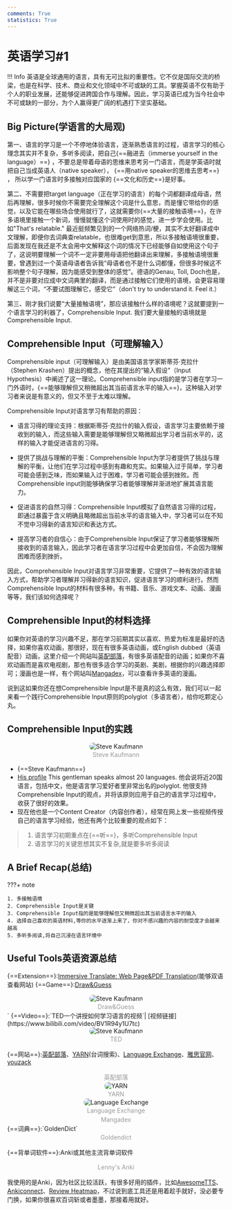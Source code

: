 ```yaml
---
comments: True
statistics: True
---
```


# 英语学习#1
!!! Info
	英语是全球通用的语言，具有无可比拟的重要性。它不仅是国际交流的桥梁，也是在科学、技术、商业和文化领域中不可或缺的工具。掌握英语不仅有助于个人的职业发展，还能够促进跨国合作与理解。因此，学习英语已成为当今社会中不可或缺的一部分，为个人赢得更广阔的机遇打下坚实基础。

## Big Picture(学语言的大局观)
第一、语言的学习是一个不停地体验语言，逐渐熟悉语言的过程，语言学习的核心理念其实并不复杂，多听多阅读，把自己{==融进去（immerse yourself in the language）==} ，不要总是带着母语的思维来思考另一门语言，而是学英语时就把自己当成英语人（native speaker）， {==用native speaker的思维去思考==} ， 所以学一门语言时多接触对应国家的 {==文化和历史==}是好事。

第二、不需要把target language（正在学习的语言）的每个词都翻译成母语，然后再理解，很多时候你不需要完全理解这个词是什么意思，而是懂它带给你的感觉，以及它能在哪些场合使用就行了，这就需要你{==大量的接触语境==}，在许多语境里接触一个新词，慢慢就懂这个词使用时的感觉，进一步学会使用。比如"That's relatable." 最近挺频繁见到的一个网络热词/梗，其实不太好翻译成中文理解，即便你去词典查relatable，也很难get到意思，所以多接触语境很重要，后面发现在我还是不太会用中文解释这个词的情况下已经能够自如使用这个句子了，这说明要理解一个词不一定非要用母语把他翻译出来理解，多接触语境很重要，曾遇到过一个英语母语者告诉我“母语者也不是什么词都懂，但很多时候这不影响整个句子理解，因为能感受到整体的感觉”。德语的Genau, Toll, Doch也是，并不是非要对应成中文词典里的翻译，而是通过接触它们使用的语境，会更容易理解这三个词，“不要试图理解它，感受它”（don't try to understand it. Feel it.）

第三、刚才我们说要“大量接触语境”，那应该接触什么样的语境呢？这就要提到一个语言学习的利器了，Comprehensible Input. 我们要大量接触的语境就是Comprehensible Input.
## Comprehensible Input（可理解输入）
Comprehensible input（可理解输入）是由美国语言学家斯蒂芬·克拉什（Stephen Krashen）提出的概念，他在其提出的“输入假设”（Input Hypothesis）中阐述了这一理论。Comprehensible input指的是学习者在学习一门外语时，{==能够理解但又稍微超出其当前语言水平的输入==}，这种输入对学习者来说是有意义的，但又不至于太难以理解。

Comprehensible Input对语言学习有帮助的原因：
+ 语言习得的理论支持：根据斯蒂芬·克拉什的输入假设，语言学习主要依赖于接收到的输入，而这些输入需要是能够理解但又略微超出学习者当前水平的，这样的输入才能促进语言的习得。

+ 提供了挑战与理解的平衡：Comprehensible Input为学习者提供了挑战与理解的平衡，让他们在学习过程中感到有趣和充实。如果输入过于简单，学习者可能会感到乏味，而如果输入过于困难，学习者可能会感到挫败。而Comprehensible input则能够确保学习者能够理解并渐进地扩展其语言能力。

+ 促进语言的自然习得：Comprehensible Input模拟了自然语言习得的过程，即通过暴露于含义明确且略微超出当前水平的语言输入中，学习者可以在不知不觉中习得新的语言知识和表达方式。

+ 提高学习者的自信心：由于Comprehensible Input保证了学习者能够理解所接收到的语言输入，因此学习者在语言学习过程中会更加自信，不会因为理解困难而感到挫折。

因此，Comprehensible Input对语言学习非常重要，它提供了一种有效的语言输入方式，帮助学习者理解并习得新的语言知识，促进语言学习的顺利进行。然而Comprehensible Input的材料有很多种，有书籍、音乐、游戏文本、动画、漫画等等，我们该如何选择呢？
## Comprehensible Input的材料选择
如果你对英语的学习兴趣不足，那在学习前期其实以喜欢、热爱为标准是最好的选择，如果你喜欢动画，那很好，现在有很多英语动画，或English dubbed（英语配音）动画，这里介绍一个网站叫[英配部落](https://mobile.edatribe.com/)，有很多英语配音的动画；如果你不喜欢动画而是喜欢电视剧，那也有很多适合学习的英剧、美剧，根据你的兴趣选择即可；漫画也是一样，有个网站叫[Mangadex](https://mangadex.org/)，可以查看许多英语的漫画。

说到这如果你还在想Comprehensible Input是不是真的这么有效，我们可以一起来看一个践行Comprehensible Input原则的polyglot（多语言者），给你吃颗定心丸。
## Comprehensible Input的实践
<center>
    <img style="border-radius: 20px;width="50%""
         src="https://s2.loli.net/2024/04/02/BAa6GURhrgp5ebs.jpg" 
         alt="Steve Kaufmann"
          >
    <br>
    <div style="color: #999; padding: 2px;">
       Steve Kaufmann
    </div>
</center>


+ {==Steve Kaufmann==}
+  [His profile](https://www.youtube.com/@Thelinguist) This gentleman speaks almost 20 languages. 他会说将近20国语言，包括中文，他是语言学习爱好者里非常出名的polyglot. 他很支持Comprehensible Input的观点，并将该原则应用于自己的语言学习过程中，收获了很好的效果。
+ 现在他也是一个Content Creator（内容创作者），经常在网上发一些视频传授自己的语言学习经验，他还有两个比较重要的观点如下：
>1. 语言学习初期重点在{==听==}，多听Comprehensible Input
>2. 语言学习的关键思想其实不复杂,就是要多听多阅读

## A Brief Recap(总结)

???+ note 

    1. 多接触语境
    2. Comprehensible Input是关键
    3. Comprehensible Input指的是能够理解但又稍微超出其当前语言水平的输入
    4. 选择自己喜欢的英语材料,等你的水平逐渐上来了，你对不感兴趣的内容的耐受度才会越来越高
    5. 多听多阅读,将自己沉浸在语言环境中

## Useful Tools英语资源总结

{==Extension==}:[Immersive Translate: Web Page&PDF Translation](https://chromewebstore.google.com/detail/immersive-translate-web-p/bpoadfkcbjbfhfodiogcnhhhpibjhbnh?hl=en-US&utm_source=ext_sidebar)(能够双语查看网站)
{==Game==}:[Draw&Guess](https://apkpure.com/cn/draw-guess/com.tellmewow.senior.guess.drawing)

<center>
    <img style="border-radius: 20px;width="50%""
         src="https://s2.loli.net/2024/04/02/cAimqthRQeB5Tlz.png" 
         alt="Steve Kaufmann"
          >
    <br>
    <div style="color: #999; padding: 2px;">
       Draw&Guess
    </div>
</center>`
{==Video==}:`TED一个讲授如何学习语言的视频`| [视频链接](https://www.bilibili.com/video/BV1R94y1U7tc)
<center>
    <img style="border-radius: 20px;width="50%""
         src="https://s2.loli.net/2024/04/02/G3czvZA9pDSWHE7.png" 
         alt="Steve Kaufmann"
          >
    <br>
    <div style="color: #999; padding: 2px;">
       TED
    </div>
</center>


{==网站==}:[英配部落](https://mobile.edatribe.com/)、[YARN](https://getyarn.io/)(台词搜索)、[Language Exchange](https://www.mylanguageexchange.com/)、[雅思官网](https://www.chinaielts.org/)、[youzack](https://www.youzack.com)

<center>
    <img style="border-radius: 20px;width="50%""
         src="https://s2.loli.net/2024/04/02/mf8Y3qKUbI6F7Zl.png" 
         alt=""
          >
    <br>
    <div style="color: #999; padding: 2px;">
       英配部落
    </div>
</center>

<center>
    <img style="border-radius: 20px;width="50%""
         src="https://s2.loli.net/2024/04/02/voYSaZ9H6BEcqsx.png" 
         alt="YARN"
          >
    <br>
    <div style="color: #999; padding: 2px;">
       YARN
    </div>
</center>

<center>
    <img style="border-radius: 20px;width="50%""
         src="https://s2.loli.net/2024/04/02/nEXzcl9j8RtwTDv.png" 
         alt="Language Exchange"
          >
    <br>
    <div style="color: #999; padding: 2px;">
       Language Exchange
    </div>
</center>

<center>
    <img style="border-radius: 20px;width="50%""
         src="https://s2.loli.net/2024/04/02/AXhuxdWtqHGnr8V.png" 
         alt=""
          >
    <br>
    <div style="color: #999; padding: 2px;">
       Mangadex
    </div>
</center>
{==词典==}:`GoldenDict`

<center>
    <img style="border-radius: 20px;width="50%""
         src="https://s2.loli.net/2024/04/02/wn3z9TA7EYBogyU.png" 
         alt=""
          >
    <br>
    <div style="color: #999; padding: 2px;">
       Goldendict
    </div>
</center>


{==背单词软件==}:Anki或其他主流背单词软件

<center>
    <img style="border-radius: 20px;width="50%""
         src="https://s2.loli.net/2024/04/02/MRpQxCdGvlUTJHs.png" 
         alt=""
          >
    <br>
    <div style="color: #999; padding: 2px;">
       Lenny's Anki
    </div>
</center>


我使用的是Anki，因为社区比较活跃，有很多好用的插件，比如[AwesomeTTS](https://ankiweb.net/shared/info/1436550454)、[Ankiconnect](https://ankiweb.net/shared/info/2055492159)、[Review Heatmap](https://ankiweb.net/shared/info/1771074083)，不过说到底工具还是用着趁手就好，没必要专门换，如果你很喜欢百词斩或者墨墨，那接着用就好。